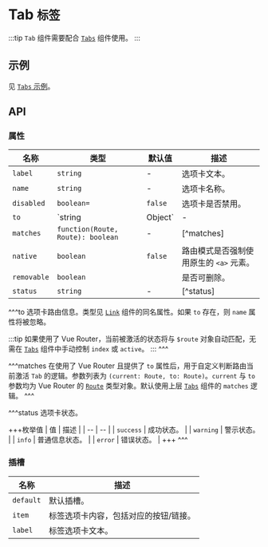 # Tab <small>标签</small>

:::tip
`Tab` 组件需要配合 [`Tabs`](./tabs) 组件使用。
:::

## 示例

见 [`Tabs` 示例](./tabs#示例)。

## API

### 属性

| 名称 | 类型 | 默认值 | 描述 |
| -- | -- | -- | -- |
| `label` | `string` | - | 选项卡文本。 |
| `name` | `string` | - | 选项卡名称。 |
| `disabled` | `boolean=` | `false` | 选项卡是否禁用。 |
| `to` | `string | Object` | - | [^to] |
| `matches` | `function(Route, Route): boolean` | - | [^matches] |
| `native` | `boolean` | `false` | 路由模式是否强制使用原生的 `<a>` 元素。 |
| `removable` | `boolean` | | 是否可删除。 |
| `status` | `string` | - | [^status] |

^^^to
选项卡路由信息。类型见 [`Link`](./link#属性) 组件的同名属性。如果 `to` 存在，则 `name` 属性将被忽略。

:::tip
如果使用了 Vue Router，当前被激活的状态将与 `$route` 对象自动匹配，无需在 [`Tabs`](./tabs) 组件中手动控制 `index` 或 `active`。
:::
^^^

^^^matches
在使用了 Vue Router 且提供了 `to` 属性后，用于自定义判断路由当前激活 `Tab` 的逻辑。参数列表为 `(current: Route, to: Route)`。`current` 与 `to` 参数均为 Vue Router 的 [`Route`](https://router.vuejs.org/zh/api/#%E8%B7%AF%E7%94%B1%E5%AF%B9%E8%B1%A1%E5%B1%9E%E6%80%A7) 类型对象。默认使用上层 [`Tabs`](./tabs) 组件的 `matches` 逻辑。
^^^

^^^status
选项卡状态。

+++枚举值
| 值 | 描述 |
| -- | -- |
| `success` | 成功状态。 |
| `warning` | 警示状态。 |
| `info` | 普通信息状态。 |
| `error` | 错误状态。 |
+++
^^^

### 插槽

| 名称 | 描述 |
| -- | -- |
| `default` | 默认插槽。 |
| `item` | 标签选项卡内容，包括对应的按钮/链接。 |
| `label` | 标签选项卡文本。 |
